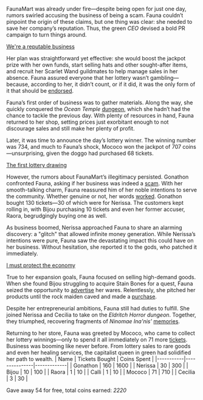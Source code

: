 FaunaMart was already under fire—despite being open for just one day, rumors swirled accusing the business of being a scam. Fauna couldn’t pinpoint the origin of these claims, but one thing was clear: she needed to save her company’s reputation. Thus, the green *CEO* devised a bold PR campaign to turn things around.

[We're a reputable business](#embed:https://www.youtube.com/watch?v=menSag1VKTc&t=178s)

Her plan was straightforward yet effective: she would boost the jackpot prize with her own funds, start selling hats and other sought-after items, and recruit her Scarlet Wand guildmates to help manage sales in her absence. Fauna assured everyone that her lottery wasn’t gambling—because, according to her, it didn’t count, or if it did, it was the only form of it that should be [endorsed](https://www.youtube.com/watch?v=menSag1VKTc&t=571s).

Fauna’s first order of business was to gather materials. Along the way, she quickly conquered the *Ocean Temple* [dungeon](https://www.youtube.com/live/menSag1VKTc?feature=shared&t=5846), which she hadn’t had the chance to tackle the previous day. With plenty of resources in hand, Fauna returned to her shop, setting prices just exorbitant enough to not discourage sales and still make her plenty of profit.

Later, it was time to announce the day’s lottery winner. The winning number was 734, and much to Fauna’s shock, Mococo won the jackpot of 707 coins—unsurprising, given the doggo had purchased 68 tickets.

[The first lottery drawing](#embed:https://www.youtube.com/live/menSag1VKTc?t=7156)

However, the rumors about FaunaMart’s illegitimacy persisted. Gonathon confronted Fauna, asking if her business was indeed a [scam](https://www.youtube.com/live/menSag1VKTc?feature=shared&t=9225). With her smooth-talking charm, Fauna reassured him of her noble intentions to serve the community. Whether genuine or not, her words [worked](https://www.youtube.com/watch?v=menSag1VKTc&t=9680s). Gonathon bought 130 tickets—30 of which were for Nerissa. The customers kept rolling in, with Bijou purchasing 10 tickets and even her former accuser, Raora, begrudgingly buying one as well.

As business boomed, Nerissa approached Fauna to share an alarming discovery: a "glitch" that allowed infinite money generation. While Nerissa’s intentions were pure, Fauna saw the devastating impact this could have on her business. Without hesitation, she reported it to the gods, who patched it immediately.

[I must protect the economy](#embed:https://www.youtube.com/live/menSag1VKTc?t=12540)

True to her expansion goals, Fauna focused on selling high-demand goods. When she found Bijou struggling to acquire Stain Bones for a quest, Fauna seized the opportunity to [advertise](https://www.youtube.com/watch?v=menSag1VKTc&t=13038s) her wares. Relentlessly, she pitched her products until the rock maiden caved and made a [purchase](https://www.youtube.com/watch?v=menSag1VKTc&t=14030s).

Despite her entrepreneurial ambitions, Fauna still had duties to fulfill. She joined Nerissa and Cecilia to take on the *Eldritch Horror dungeon*. Together, they triumphed, recovering fragments of *Ninomae Ina'nis’* [memories](https://www.youtube.com/watch?v=menSag1VKTc&t=17971s).

Returning to her store, Fauna was greeted by Mococo, who came to collect her lottery winnings—only to spend it all immediately on 71 more [tickets](https://www.youtube.com/watch?v=menSag1VKTc&t=14536s). Business was booming like never before. From lottery sales to rare goods and even her healing services, the capitalist queen in green had solidified her path to wealth.
| Name      | Tickets Bought | Coins Spent |
|-----------|---------------|-------------|
| Gonathon  | 160           | 1600        |
| Nerissa   | 30            | 300         |
| Bijou     | 10            | 100         |
| Raora     | 1             | 10          |
| Calli     | 1             | 10          |
| Mococo    | 71            | 710         |
| Cecilia   | 3             | 30          |

Gave away 54 for free, total coins earned: *2220*
